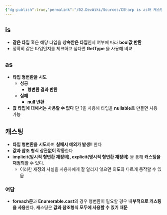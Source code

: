 ```yaml
---
{"dg-publish":true,"permalink":"/02.DevWiki/Sources/CSharp is as와 캐스팅/","noteIcon":"","created":"2024-10-03T17:18:16.000+09:00","updated":"2025-08-17T15:59:24.000+09:00"}
---
```


## is
- **같은 타입** 혹은 해당 타입을 **상속받은 타입**인지 여부에 따라 **bool값 반환**
- 정확히 같은 타입인지를 체크하고 싶다면 **GetType** 을 사용해 비교

## as
- **타입 형변환을 시도**
    - **성공**
	    - **형변환 결과 반환**
    - **실패**
	    - **null 반환**
- **값 타입에 대해서는 사용할 수 없다** 단 ?을 사용해 타입을 **nullable**로 만들면 사용 가능

## 캐스팅
- **타입 형변환을 시도**하며 **실패시 예외가 발생**!! 한다
- **값과 참조 형식 상관없이 작동**한다
- **implicit(암시적 형변환 재정의), explicit(명시적 형변환 재정의)** 을 통해 **캐스팅을 재정의**할 수 있다.
	- 이러한 재정의 사실을 사용자에게 잘 알리지 않으면 의도와 다르게 동작할 수 있음

### 여담
* **foreach문**과 **Enumerable.cast**의 경우 형변환이 필요할 경우 **내부적으로 캐스팅을 사용**한다, 캐스팅은 **값과 참조형식 모두에 사용할 수 있기 때문**